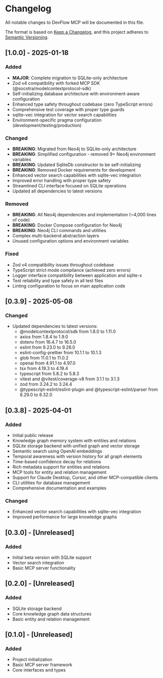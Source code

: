 # Changelog

All notable changes to DevFlow MCP will be documented in this file.

The format is based on [Keep a Changelog](https://keepachangelog.com/en/1.0.0/),
and this project adheres to [Semantic Versioning](https://semver.org/spec/v2.0.0.html).

## [1.0.0] - 2025-01-18

### Added

- **MAJOR**: Complete migration to SQLite-only architecture
- Zod v4 compatibility with forked MCP SDK (@socotra/modelcontextprotocol-sdk)
- Self-initializing database architecture with environment-aware configuration
- Enhanced type safety throughout codebase (zero TypeScript errors)
- Comprehensive test coverage with proper type guards
- sqlite-vec integration for vector search capabilities
- Environment-specific pragma configuration (development/testing/production)

### Changed

- **BREAKING**: Migrated from Neo4j to SQLite-only architecture
- **BREAKING**: Simplified configuration - removed 9+ Neo4j environment variables
- **BREAKING**: Updated SqliteDb constructor to be self-initializing
- **BREAKING**: Removed Docker requirements for development
- Enhanced vector search capabilities with sqlite-vec integration
- Improved error handling with proper type safety
- Streamlined CLI interface focused on SQLite operations
- Updated all dependencies to latest versions

### Removed

- **BREAKING**: All Neo4j dependencies and implementation (~4,000 lines of code)
- **BREAKING**: Docker Compose configuration for Neo4j
- **BREAKING**: Neo4j CLI commands and utilities
- Complex multi-backend abstraction layers
- Unused configuration options and environment variables

### Fixed

- Zod v4 compatibility issues throughout codebase
- TypeScript strict mode compliance (achieved zero errors)
- Logger interface compatibility between application and sqlite-x
- Test reliability and type safety in all test files
- Linting configuration to focus on main application code

## [0.3.9] - 2025-05-08

### Changed

- Updated dependencies to latest versions:
  - @modelcontextprotocol/sdk from 1.8.0 to 1.11.0
  - axios from 1.8.4 to 1.9.0
  - dotenv from 16.4.7 to 16.5.0
  - eslint from 9.23.0 to 9.26.0
  - eslint-config-prettier from 10.1.1 to 10.1.3
  - glob from 11.0.1 to 11.0.2
  - openai from 4.91.1 to 4.97.0
  - tsx from 4.19.3 to 4.19.4
  - typescript from 5.8.2 to 5.8.3
  - vitest and @vitest/coverage-v8 from 3.1.1 to 3.1.3
  - zod from 3.24.2 to 3.24.4
  - @typescript-eslint/eslint-plugin and @typescript-eslint/parser from 8.29.0 to 8.32.0

## [0.3.8] - 2025-04-01

### Added

- Initial public release
- Knowledge graph memory system with entities and relations
- SQLite storage backend with unified graph and vector storage
- Semantic search using OpenAI embeddings
- Temporal awareness with version history for all graph elements
- Time-based confidence decay for relations
- Rich metadata support for entities and relations
- MCP tools for entity and relation management
- Support for Claude Desktop, Cursor, and other MCP-compatible clients
- CLI utilities for database management
- Comprehensive documentation and examples

### Changed

- Enhanced vector search capabilities with sqlite-vec integration
- Improved performance for large knowledge graphs

## [0.3.0] - [Unreleased]

### Added

- Initial beta version with SQLite support
- Vector search integration
- Basic MCP server functionality

## [0.2.0] - [Unreleased]

### Added

- SQLite storage backend
- Core knowledge graph data structures
- Basic entity and relation management

## [0.1.0] - [Unreleased]

### Added

- Project initialization
- Basic MCP server framework
- Core interfaces and types
